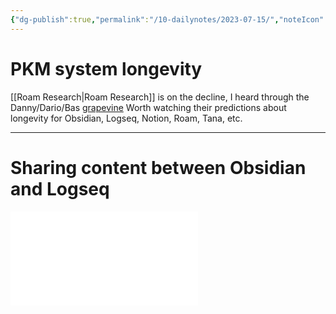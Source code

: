 ```yaml
---
{"dg-publish":true,"permalink":"/10-dailynotes/2023-07-15/","noteIcon":"2","created":"","updated":""}
---
```


# PKM system longevity

[[Roam Research\|Roam Research]] is on the decline, I heard through the Danny/Dario/Bas [grapevine](https://www.youtube.com/live/zQ-ySSXR2ns?feature=share&t=5885) Worth watching their predictions about longevity for Obsidian, Logseq, Notion, Roam, Tana, etc.

---

# Sharing content between Obsidian and Logseq

![Obsidian + Logseq cohabitation](../pages/Obsidian%20+%20Logseq%20cohabitation.md)